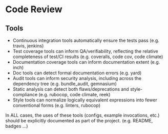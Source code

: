 # Code Review

## Tools

* Continuous integration tools automatically ensure the tests pass (e.g. travis, jenkins)
* Test coverage tools can inform QA/verifiability, reflecting the relative completeness of test/CI results (e.g. coveralls, code cov, code climate)
* Documentation coverage tools can inform documentation extent (e.g. inch)
* Doc tools can detect formal documentation errors (e.g. yard)
* Audit tools can inform security analysis, including across the dependency tree (e.g. bundle_audit, gemnasium)
* Static analysis can detect both flaws/deprecations and style-compliance (e.g. rubocop, code climate, reek)
* Style tools can normalize logically equivalent expressions into fewer conventional forms (e.g. linters, rubocop)

In ALL cases, the uses of these tools (configs, example invocations, etc.) should be explicitly documented as part of the project.  (e.g. README, badges …)
